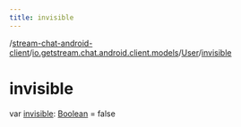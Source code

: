 ```yaml
---
title: invisible
---
```

/[stream-chat-android-client](../../index.md)/[io.getstream.chat.android.client.models](../index.md)/[User](index.md)/[invisible](invisible.md)  
  
  
  
# invisible  
var [invisible](invisible.md): [Boolean](https://kotlinlang.org/api/latest/jvm/stdlib/kotlin/-boolean/index.html) = false
